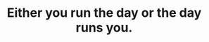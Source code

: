 ---
title: "Either you run the day or the day runs you."
attribution: "Jim Rohn"
tags:
  - Quote
---